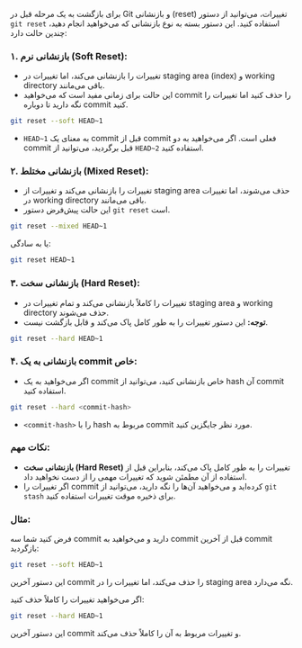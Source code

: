 برای بازگشت به یک مرحله قبل در Git و بازنشانی (reset) تغییرات، می‌توانید از دستور `git reset` استفاده کنید. این دستور بسته به نوع بازنشانی که می‌خواهید انجام دهید، چندین حالت دارد:

### ۱. **بازنشانی نرم (Soft Reset):**
   - تغییرات را بازنشانی می‌کند، اما تغییرات در staging area (index) و working directory باقی می‌مانند.
   - این حالت برای زمانی مفید است که می‌خواهید commit را حذف کنید اما تغییرات را نگه دارید تا دوباره commit کنید.

   ```bash
   git reset --soft HEAD~1
   ```

   - `HEAD~1` به معنای یک commit قبل از commit فعلی است. اگر می‌خواهید به دو commit قبل برگردید، می‌توانید از `HEAD~2` استفاده کنید.

### ۲. **بازنشانی مختلط (Mixed Reset):**
   - تغییرات را بازنشانی می‌کند و تغییرات از staging area حذف می‌شوند، اما تغییرات در working directory باقی می‌مانند.
   - این حالت پیش‌فرض دستور `git reset` است.

   ```bash
   git reset --mixed HEAD~1
   ```

   یا به سادگی:

   ```bash
   git reset HEAD~1
   ```

### ۳. **بازنشانی سخت (Hard Reset):**
   - تغییرات را کاملاً بازنشانی می‌کند و تمام تغییرات در staging area و working directory حذف می‌شوند.
   - **توجه:** این دستور تغییرات را به طور کامل پاک می‌کند و قابل بازگشت نیست.

   ```bash
   git reset --hard HEAD~1
   ```

### ۴. **بازنشانی به یک commit خاص:**
   - اگر می‌خواهید به یک commit خاص بازنشانی کنید، می‌توانید از hash آن commit استفاده کنید.

   ```bash
   git reset --hard <commit-hash>
   ```

   - `<commit-hash>` را با hash مربوط به commit مورد نظر جایگزین کنید.

### نکات مهم:
- **بازنشانی سخت (Hard Reset)** تغییرات را به طور کامل پاک می‌کند، بنابراین قبل از استفاده از آن مطمئن شوید که تغییرات مهمی را از دست نخواهید داد.
- اگر تغییرات را commit کرده‌اید و می‌خواهید آن‌ها را نگه دارید، می‌توانید از `git stash` برای ذخیره موقت تغییرات استفاده کنید.

### مثال:
فرض کنید شما سه commit دارید و می‌خواهید به commit قبل از آخرین commit بازگردید:

```bash
git reset --soft HEAD~1
```

این دستور آخرین commit را حذف می‌کند، اما تغییرات را در staging area نگه می‌دارد.

اگر می‌خواهید تغییرات را کاملاً حذف کنید:

```bash
git reset --hard HEAD~1
```

این دستور آخرین commit و تغییرات مربوط به آن را کاملاً حذف می‌کند.